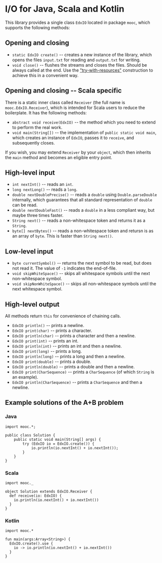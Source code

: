 # I/O for Java, Scala and Kotlin

This library provides a single class `EdxIO` located in package `mooc`, which supports the following methods:

## Opening and closing

* `static EdxIO create()` -- creates a new instance of the library, which opens the files `input.txt` for reading and `output.txt` for writing.
* `void close()` -- flushes the streams and closes the files. Should be always called at the end. Use the 
["try-with-resources"](https://docs.oracle.com/javase/tutorial/essential/exceptions/tryResourceClose.html) construction to achieve this in a convenient way.

## Opening and closing -- Scala specific

There is a static inner class called `Receiver` (the full name is `mooc.EdxIO.Receiver`), which is intended for Scala users to reduce the boilerplate. It has the following methods:

* `abstract void receive(EdxIO)` -- the method which you need to extend to perform the real work.
* `void main(String[])` -- the implementation of `public static void main`, which creates an instance of `EdxIO`, passes it to `receive`, and subsequently closes.

If you wish, you may extend `Receiver` by your `object`, which then inherits the `main` method and becomes an eligible entry point.

## High-level input

* `int nextInt()` -- reads an `int`.
* `long nextLong()` -- reads a `long`.
* `double nextDoublePrecise()` -- reads a `double` using `Double.parseDouble` internally, which guarantees that all standard representation of `double` can be read.
* `double nextDoubleFast()` -- reads a `double` in a less compliant way, but maybe three times faster.
* `String next()` -- reads a non-whitespace token and returns it as a `String`.
* `byte[] nextBytes()` -- reads a non-whitespace token and retursn is as an array of `byte`. This is faster than `String next()`.

## Low-level input

* `byte currentSymbol()` -- returns the next symbol to be read, but does not read it. The value of `-1` indicates the end-of-file.
* `void skipWhiteSpace()` -- skips all whitespace symbols until the next non-whitespace symbol.
* `void skipNonWhiteSpace()` -- skips all non-whitespace symbols until the next whitespace symbol.

## High-level output

All methods return `this` for convenience of chaining calls.

* `EdxIO println()` -- prints a newline.
* `EdxIO print(char)` -- prints a character.
* `EdxIO println(char)` -- prints a character and then a newline.
* `EdxIO print(int)` -- prints an int.
* `EdxIO println(int)` -- prints an int and then a newline.
* `EdxIO print(long)` -- prints a long.
* `EdxIO println(long)` -- prints a long and then a newline.
* `EdxIO print(double)` -- prints a double.
* `EdxIO println(double)` -- prints a double and then a newline.
* `EdxIO print(CharSequence)` -- prints a `CharSequence` (of which `String` is an example).
* `EdxIO println(CharSequence)` -- prints a `CharSequence` and then a newline.

## Example solutions of the A+B problem

### Java

```
import mooc.*;

public class Solution {
    public static void main(String[] args) {
        try (EdxIO io = EdxIO.create()) {
            io.println(io.nextInt() + io.nextInt());
        }
    }
}
```

### Scala

```
import mooc._

object Solution extends EdxIO.Receiver {
  def receive(io: EdxIO) {
    io.println(io.nextInt() + io.nextInt())
  }
}
```

### Kotlin

```
import mooc.*

fun main(args:Array<String>) {
  EdxIO.create().use {
    io -> io.println(io.nextInt() + io.nextInt())
  }
}
```
